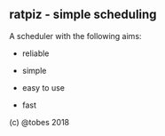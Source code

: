 ## ratpiz - simple scheduling

A scheduler with the following aims:

* reliable

* simple

* easy to use

* fast

(c) @tobes 2018
